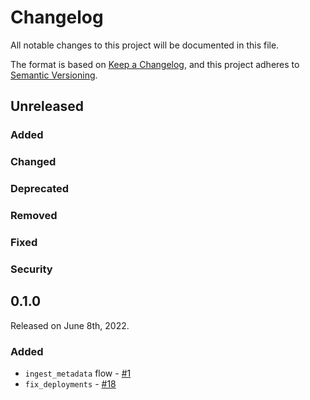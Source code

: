 # Changelog

All notable changes to this project will be documented in this file.

The format is based on [Keep a Changelog](https://keepachangelog.com/en/1.0.0/),
and this project adheres to [Semantic Versioning](https://semver.org/spec/v2.0.0.html).

## Unreleased

### Added

### Changed

### Deprecated

### Removed

### Fixed

### Security

## 0.1.0

Released on June 8th, 2022.

### Added

- `ingest_metadata` flow - [#1](https://github.com/PrefectHQ/prefect-openmetadata/pull/1)
- `fix_deployments` - [#18](https://github.com/PrefectHQ/prefect-openmetadata/pull/18)
